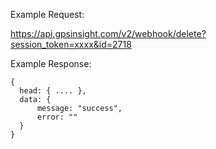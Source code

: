 Example Request:

https://api.gpsinsight.com/v2/webhook/delete?session_token=xxxx&id=2718

Example Response:

    {
      head: { .... },
      data: {
          message: "success",
          error: ""
      }
    }
